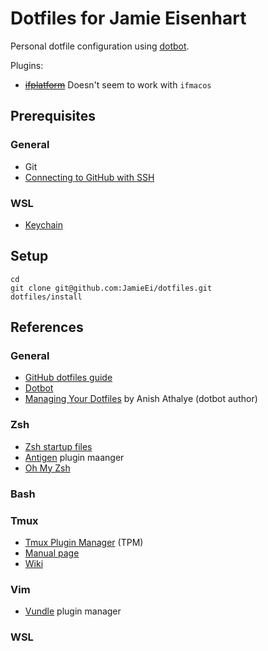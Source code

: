 # Dotfiles for Jamie Eisenhart

Personal dotfile configuration using [dotbot](https://github.com/anishathalye/dotbot).

Plugins:
- ~~[ifplatform](https://github.com/ssbanerje/dotbot-ifplatform)~~ Doesn't seem to work with `ifmacos`

## Prerequisites

### General

- Git
- [Connecting to GitHub with SSH](
  https://docs.github.com/en/github/authenticating-to-github/connecting-to-github-with-ssh)

### WSL

- [Keychain](https://devblogs.microsoft.com/commandline/sharing-ssh-keys-between-windows-and-wsl-2/)

## Setup

```
cd
git clone git@github.com:JamieEi/dotfiles.git
dotfiles/install
```

## References

### General

- [GitHub dotfiles guide](https://dotfiles.github.io/)
- [Dotbot](https://github.com/anishathalye/dotbot)
- [Managing Your Dotfiles](https://www.anishathalye.com/2014/08/03/managing-your-dotfiles/)
  by Anish Athalye (dotbot author)

### Zsh

- [Zsh startup files](http://zsh.sourceforge.net/Intro/intro_3.html)
- [Antigen](https://github.com/zsh-users/antigen) plugin maanger
- [Oh My Zsh](https://github.com/ohmyzsh/ohmyzsh)

### Bash

### Tmux

- [Tmux Plugin Manager](https://github.com/tmux-plugins/tpm) (TPM)
- [Manual page](https://man7.org/linux/man-pages/man1/tmux.1.html)
- [Wiki](https://github.com/tmux/tmux/wiki)

### Vim

- [Vundle](https://github.com/VundleVim/Vundle.vim) plugin manager

### WSL

